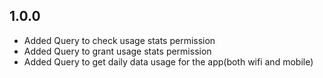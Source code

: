 ## 1.0.0

- Added Query to check usage stats permission
- Added Query to grant usage stats permission
- Added Query to get daily data usage for the app(both wifi and mobile)
